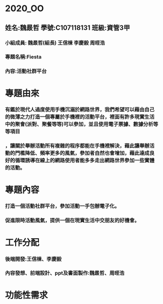 # 2020_OO

## 姓名:魏晸哲 學號:C107118131 班級:資管3甲

### 小組成員: 魏晸哲(組長) 王信棟 李慶毅 周晊浩

### 專題名稱:Fiesta

### 內容:活動社群平台

# 專題由來

### 有鑑於現代人過度使用手機沉溺於網路世界，我們希望可以藉由自己的微薄之力打造一個專屬於手機裡的活動平台，裡面有許多現實生活中的聚會(派對、聚餐等等)可以參加，並且使用電子票據、數據分析等等項目
### ，讓關於舉辦活動所有複雜的程序都能在手機裡解決，藉此讓舉辦活動的門檻降低、頻率更多的風氣，參加者自然也會增加，藉此達成良好的循環誘導在線上的網路使用者能多多走出網路世界參加一些實體的活動。

# 專題內容

### 打造一個活動社群平台，參加活動一手包辦電子化。
### 促進限時活動風氣，提供一個在現實生活中交朋友的好機會。

# 工作分配

### 後端開發:王信棟、李慶毅
### 內容發想、前端設計、ppt及書面製作:魏晸哲、周晊浩

# 功能性需求

